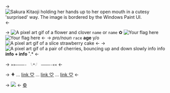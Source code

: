 -> ![Sakura Kitaoji holding her hands up to her open mouth in a cutesy 'surprised' way. The image is bordered by the Windows Paint UI.](https://i.postimg.cc/HkYP2ghj/60272c93138d16dc994351513f1c7d4ce03c80f4.png) <-

-> ![A pixel art gif of a flower and clover](https://i.postimg.cc/1XpMPCf8/ezgif-1-4d42ba7b41.gif) `name` or `name` ✿ ![Your flag here](https://i.postimg.cc/GtLNf8ZQ/roseromantic.png) ![Your flag here](https://i.postimg.cc/GtLNf8ZQ/roseromantic.png) <-
-> *pro/noun* `race` **age** y/o ![A pixel art gif of a slice strawberry cake](https://i.postimg.cc/05w9DpTr/5551b2733080977fb9986d78eb8f6f2974a974b8.gif) <-
-> ![A pixel art gif of a pair of cherries, bouncing up and down slowly](https://i.postimg.cc/Gt1JMFqd/ezgif-1-584d340103.gif) info info **info + info** ˚.* <-

-> `»»————-　𓆩*𓆪　————-««` <-

-> **⚘** ... [link ♡](/sakura-temp) ... [link ♡](/sakura-temp) ... [link ♡](/sakura-temp) <-


-> ![](https://i.postimg.cc/prGzr7PX/space.png) <-
[©](/frapuccino)